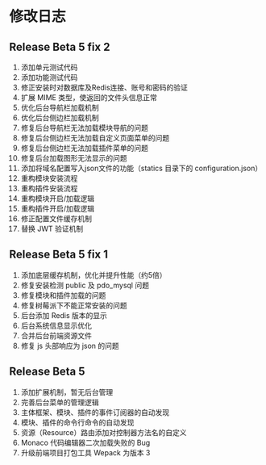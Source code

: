 # 修改日志

## Release Beta 5 fix 2

1. 添加单元测试代码
2. 添加功能测试代码
3. 修正安装时对数据库及Redis连接、账号和密码的验证
4. 扩展 MIME 类型，使返回的文件头信息正常
5. 优化后台导航栏加载机制
6. 优化后台侧边栏加载机制
7. 修复后台导航栏无法加载模块导航的问题
8. 修复后台侧边栏无法加载自定义页面菜单的问题
9. 修复后台侧边栏无法加载插件菜单的问题
10. 修复后台加载图形无法显示的问题
11. 添加将域名配置写入json文件的功能（statics 目录下的 configuration.json）
12. 重构模块安装流程
13. 重构插件安装流程
14. 重构模块开启/加载逻辑
15. 重构插件开启/加载逻辑
16. 修正配置文件缓存机制
17. 替换 JWT 验证机制

## Release Beta 5 fix 1

1. 添加底层缓存机制，优化并提升性能（约5倍）
2. 修复安装检测 public 及 pdo_mysql 问题
3. 修复模块和插件加载的问题
4. 修复树莓派下不能正常安装的问题
5. 后台添加 Redis 版本的显示
6. 后台系统信息显示优化
7. 合并后台前端资源文件
8. 修复 js 头部响应为 json 的问题

## Release Beta 5

1. 添加扩展机制，暂无后台管理
2. 完善后台菜单的管理逻辑
3. 主体框架、模块、插件的事件订阅器的自动发现
4. 模块、插件的命令行命令的自动发现
5. 资源（Resource）路由添加对控制器方法名的自定义
6. Monaco 代码编辑器二次加载失败的 Bug
7. 升级前端项目打包工具 Wepack 为版本 3